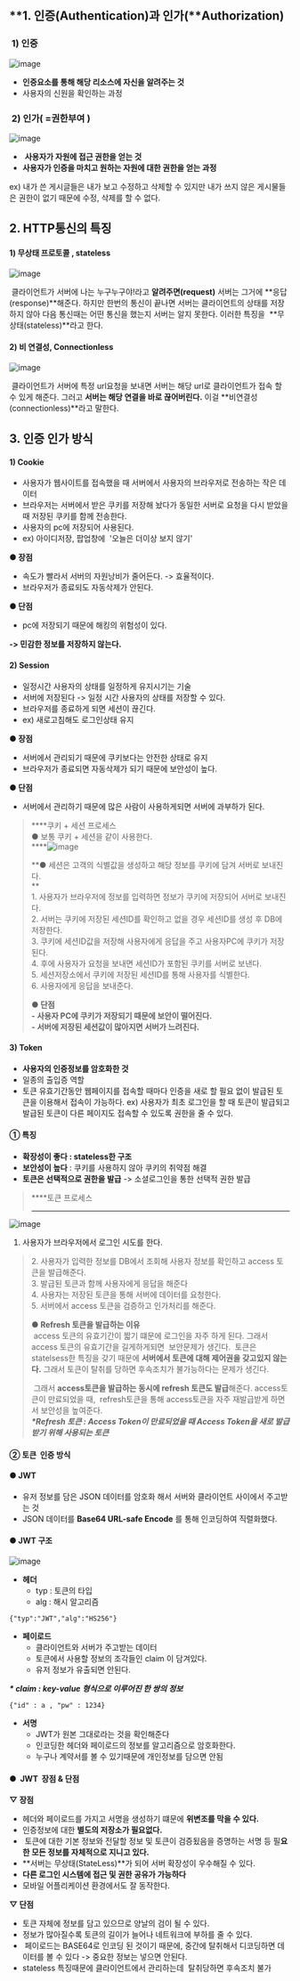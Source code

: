 ## **1\. 인증(**Authentication**)과 인가(****Authorization)**

###  **1) 인증**

![image](https://github.com/24tngus/CS_STUDY/assets/122462263/55347265-156f-4096-bcc1-1ca581326310)

-   **인증요소를 통해 해당 리소스에 자신을 알려주는 것**
-   사용자의 신원을 확인하는 과정

###  **2) 인가( =권한부여 )**

![image](https://github.com/24tngus/CS_STUDY/assets/122462263/c5de1b78-275f-49c8-946e-1e2967561a90)

-    **사용자가 자원에 접근 권한을 얻는 것**
-   **사용자가 인증을 마치고 원하는 자원에 대한 권한을 얻는 과정**

ex) 내가 쓴 게시글들은 내가 보고 수정하고 삭제할 수 있지만 내가 쓰지 않은 게시물들은 권한이 없기 때문에 수정, 삭제를 할 수 없다.

## **2\. HTTP통신의** **특징**

#### **1) 무상태 프로토콜 , stateless**

![image](https://github.com/24tngus/CS_STUDY/assets/122462263/d3d36b03-a4b8-4c4f-a5b7-3f9f61a0fb19)

 클라이언트가 서버에 나는 누구누구야!라고 **알려주면(request)** 서버는 그거에 **응답(response)**해준다. 하지만 한번의 통신이 끝나면 서버는 클라이언트의 상태를 저장하지 않아 다음 통신때는 어떤 통신을 했는지 서버는 알지 못한다. 이러한 특징을  **무상태(stateless)**라고 한다. 

#### **2) 비 연결성, Connectionless**

![image](https://github.com/24tngus/CS_STUDY/assets/122462263/5b2f95d0-2cc9-43f3-b211-4c983cd50cf9)

 클라이언트가 서버에 특정 url요청을 보내면 서버는 해당 url로 클라이언트가 접속 할 수 있게 해준다. 그러고 **서버는 해당 연결을 바로 끊어버린다.** 이걸 **비연결성(connectionless)**라고 말한다. 

## **3\. 인증 인가 방식**

#### **1) Cookie**

-   사용자가 웹사이트를 접속했을 때 서버에서 사용자의 브라우저로 전송하는 작은 데이터
-   브라우저는 서버에서 받은 쿠키를 저장해 놨다가 동일한 서버로 요청을 다시 받았을 때 저장된 쿠키를 함께 전송한다.
-   사용자의 pc에 저장되어 사용된다.
-   ex) 아이디저장, 팝업창에  '오늘은 더이상 보지 않기' 

**● 장점** 

-   속도가 빨라서 서버의 자원낭비가 줄어든다. -> 효율적이다.
-   브라우저가 종료되도 자동삭제가 안된다.

**● 단점**

-   pc에 저장되기 때문에 해킹의 위험성이 있다.

**\-> 민감한 정보를 저장하지 않는다.**

#### **2) Session**

-   일정시간 사용자의 상태를 일정하게 유지시기는 기술
-   서버에 저장된다 -> 일정 시간 사용자의 상태를 저장할 수 있다.
-   브라우저를 종료하게 되면 세션이 끊긴다.
-   ex) 새로고침해도 로그인상태 유지

**● 장점** 

-   서버에서 관리되기 때문에 쿠키보다는 안전한 상태로 유지
-   브라우저가 종료되면 자동삭제가 되기 때문에 보안성이 높다.

**● 단점**

-   서버에서 관리하기 때문에 많은 사람이 사용하게되면 서버에 과부하가 된다.

> ****쿠키 + 세션 프로세스   
> ● 보통 쿠키 + 세션을 같이 사용한다.  
> ****![image](https://github.com/24tngus/CS_STUDY/assets/122462263/c10557e7-1dea-4a75-bd59-1f6f091d65e6)
> 
>   
> **● 세션은 고객의 식별값을 생성하고 해당 정보를 쿠키에 담겨 서버로 보내진다.  
> **  
> 1\. 사용자가 브라우저에 정보를 입력하면 정보가 쿠키에 저장되어 서버로 보내진다.  
> 2\. 서버는 쿠키에 저장된 세션ID를 확인하고 없을 경우 세션ID를 생성 후 DB에 저장한다.  
> 3\. 쿠키에 세션ID값을 저장해 사용자에게 응답을 주고 사용자PC에 쿠키가 저장된다.  
> 4\. 후에 사용자가 요청을 보내면 세션ID가 포함된 쿠키를 서버로 보낸다.  
> 5\. 세션저장소에서 쿠키에 저장된 세션ID를 통해 사용자를 식별한다.  
> 6\. 사용자에게 응답을 보내준다.  
>   
> **● 단점  
> \- 사용자 PC에 쿠키가 저장되기 때문에 보안이 떨어진다.  
> \- 서버에 저장된 세션값이 많아지면 서버가 느려진다.**

#### **3) Token**

-   **사용자의 인증정보를 암호화한 것**
-   일종의 출입증 역할
-   토큰 유효기간동안 웹페이지를 접속할 때마다 인증을 새로 할 필요 없이 발급된 토큰을 이용해서 접속이 가능하다. ex) 사용자가 최초 로그인을 할 때 토큰이 발급되고 발급된 토큰이 다른 페이지도 접속할 수 있도록 권한을 줄 수 있다.

#### **① 특징**

-   **확장성이 좋다 : stateless한 구조**
-   **보안성이 높다** : 쿠키를 사용하지 않아 쿠키의 취약점 해결
-   **토큰은 선택적으로 권한을 발급** -> 소셜로그인을 통한 선택적 권한 발급

> ****토큰 프로세스  
> ****
![image](https://github.com/24tngus/CS_STUDY/assets/122462263/abe9b653-24ec-4430-934d-02c3eeb914a7)
1. 사용자가 브라우저에서 로그인 시도를 한다.  
> 2\. 사용자가 입력한 정보를 DB에서 조회해 사용자 정보를 확인하고 access 토큰을 발급해준다.  
> 3\. 발급된 토큰과 함께 사용자에게 응답을 해준다  
> 4\. 사용자는 저장된 토큰을 통해 서버에 데이터를 요청한다.  
> 5\. 서버에서 access 토큰을 검증하고 인가처리를 해준다.  
>   
> **● Refresh 토큰을 발급하는 이유**  
>  access 토큰의 유효기간이 짧기 떄문에 로그인을 자주 하게 된다. 그래서 access 토큰의 유효기간을 길게하게되면  보안문제가 생긴다.  토큰은 statelsess한 특징을 갖기 때문에 **서버에서 토큰에 대해 제어권을 갖고있지 않는다.** 그래서 토큰이 탈취를 당하면 후속조치가 불가능하다는 문제가 생긴다.  
>   
>  그래서 **access토큰을 발급하는 동시에 refresh 토큰도 발급**해준다. access토큰이 만료되었을 때,  refresh토큰을 통해 access토큰을 자주 재발급받게 하면서 보안성을 높여준다.  
> **_\*Refresh 토큰 : Access Token이 만료되었을 때 Access Token을 새로 발급받기 위해 사용되는 토큰_**

#### **② 토큰  인증 방식**

#### **● JWT**

-   유저 정보를 담은 JSON 데이터를 암호화 해서 서버와 클라이언트 사이에서 주고받는 것
-   JSON 데이터를 **Base64 URL-safe Encode** 를 통해 인코딩하여 직렬화했다. 

#### ****●** JWT 구조**

![image](https://github.com/24tngus/CS_STUDY/assets/122462263/39f1c15e-7374-499d-9993-361b610406f5)

-   **헤더**
    -   typ : 토큰의 타입  
    -   alg : 해시 알고리즘

```
{"typ":"JWT","alg":"HS256"}
```

-   **페이로드**
    -   클라이언트와 서버가 주고받는 데이터
    -   토큰에서 사용할 정보의 조각들인 claim 이 담겨있다. 
    -   유저 정보가 유출되면 안된다.

**_\* claim : key-value 형식으로 이루어진 한 쌍의 정보_**

```
{"id" : a , "pw" : 1234}
```

-   **서명**
    -   JWT가 원본 그대로라는 것을 확인해준다
    -   인코딩한 헤더와 페이로드의 정보를 알고리즘으로 암호화한다.
    -   누구나 계약서를 볼 수 있기때문에 개인정보를 담으면 안됨

#### ****●**  JWT  장점 & 단점**

**▽ 장점**

-   헤더와 페이로드를 가지고 서명을 생성하기 떄문에 **위변조를 막을 수 있다.**
-   인증정보에 대한 **별도의 저장소가 필요없다.**
-    토큰에 대한 기본 정보와 전달할 정보 및 토큰이 검증됬음을 증명하는 서명 등 필**요한 모든 정보를 자체적으로 지니고 있다.**
-   **서버는 무상태(StateLess)**가 되어 서버 확장성이 우수해질 수 있다.
-   **다른 로그인 시스템에 접근 및 권한 공유가 가능하다**
-   모바일 어플리케이션 환경에서도 잘 동작한다.

**▽ 단점**

-   토큰 자체에 정보를 담고 있으므로 양날의 검이 될 수 있다.
-   정보가 많아질수록 토큰의 길이가 늘어나 네트워크에 부하를 줄 수 있다.
-    페이로드는 BASE64로 인코딩 된 것이기 때문에, 중간에 탈취해서 디코딩하면 데이터를 볼 수 있다 -> 중요한 정보는 넣으면 안된다.
-   stateless 특징때문에 클라이언트에서 관리하는데  탈취당하면 후속조치 불가
